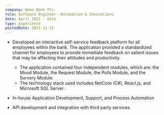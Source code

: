 ```yaml
---
company: Wema Bank Plc.
role: Software Engineer -Automation & Innovations
date: April 2021 - Date
type: experience
postedDate: 2021-11-15
---
```


- Developed an interactive self-service feedback platform for all employees within the bank. The application provided a standardized channel for employees to provide immediate feedback on salient issues that may be affecting their attitudes and productivity.
  - The application contained four independent modules, which are: the Mood Module, the Request Module, the Polls Module, and the Survery Module.
  - The technology stack used includes NetCore (C#), React.js, and Microsoft SQL Server.

- In-house Application Development, Support, and Process Automation
- API development and integration with third party services.
